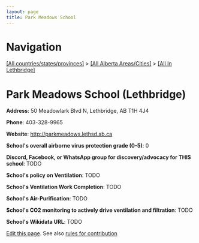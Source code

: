 ```yaml
---
layout: page
title: Park Meadows School
---
```

# Navigation

[[All countries/states/provinces]](../../..) > [[All Alberta Areas/Cities]](../..) > [[All In Lethbridge]](..)

# Park Meadows School (Lethbridge)

**Address**: 50 Meadowlark Blvd N, Lethbridge, AB T1H 4J4

**Phone**: 403-328-9965

**Website**: <http://parkmeadows.lethsd.ab.ca>

**School's overall airborne virus protection grade (0-5)**: 0

**Discord, Facebook, or WhatsApp group for discovery/advocacy for THIS school**: TODO

**School's policy on Ventilation**: TODO

**School's Ventilation Work Completion**: TODO

**School's Air-Purification**: TODO

**School's CO2 monitoring to actively drive ventilation and filtration**: TODO

**School's Wikidata URL**: TODO


[Edit this page](https://github.com/ventilate-schools/AB/edit/main/./Lethbridge/Park_Meadows_School.md). See also [rules for contribution](../../../contribution-rules/)